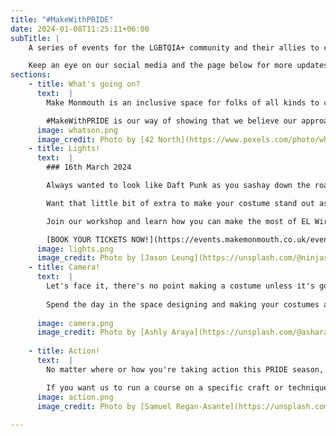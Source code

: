 ```yaml
---
title: "#MakeWithPRIDE"
date: 2024-01-08T11:25:11+06:00
subTitle: |
    A series of events for the LGBTQIA+ community and their allies to come together and work on costumes, crafts, and other ideas for PRIDE festivals.

    Keep an eye on our social media and the page below for more updates!
sections:
    - title: What's going on?
      text:  |
        Make Monmouth is an inclusive space for folks of all kinds to come and create, build, and make alongside like-minded others, free of judgement or prejudice.

        #MakeWithPRIDE is our way of showing that we believe our approach to creativity is something that extends from the physical space out into the wider community, so come along to our workshops and events learn how you can ensure your costume stands out!
      image: whatson.png
      image_credit: Photo by [42 North](https://www.pexels.com/photo/white-and-multicolored-love-is-love-banner-1280638/)
    - title: Lights!
      text:  | 
        ### 16th March 2024

        Always wanted to look like Daft Punk as you sashay down the road?  

        Want that little bit of extra to make your costume stand out as you march?

        Join our workshop and learn how you can make the most of EL Wire and LED's to really make your outfit pop!

        [BOOK YOUR TICKETS NOW!](https://events.makemonmouth.co.uk/event/make-with-pride-lights)
      image: lights.png
      image_credit: Photo by [Jason Leung](https://unsplash.com/@ninjason?utm_content=creditCopyText&utm_medium=referral&utm_source=unsplash) on [Unsplash](https://unsplash.com/photos/assorted-color-led-lights-AxKqisRPQSA?utm_content=creditCopyText&utm_medium=referral&utm_source=unsplash)
    - title: Camera!
      text:  |
        Let's face it, there's no point making a costume unless it's going to be photographed!
        
        Spend the day in the space designing and making your costumes along with other members of the community - who knows, you might even make new friends!
    
      image: camera.png
      image_credit: Photo by [Ashly Araya](https://unsplash.com/@asharaya?utm_content=creditCopyText&utm_medium=referral&utm_source=unsplash) on [Unsplash](https://unsplash.com/photos/woman-sitting-on-top-of-red-convertible-coupe-HGBlkQLie2s?utm_content=creditCopyText&utm_medium=referral&utm_source=unsplash)
  
    - title: Action!
      text:  |
        No matter where or how you're taking action this PRIDE season, Make Monmouth want to help.

        If you want us to run a course on a specific craft or technique that you think will help you make an impact, get in touch with us and we'll see what we can do.
      image: action.png
      image_credit: Photo by [Samuel Regan-Asante](https://unsplash.com/@fkaregan?utm_content=creditCopyText&utm_medium=referral&utm_source=unsplash) on [Unsplash](https://unsplash.com/photos/a-woman-in-fishnet-stockings-and-fishnet-stockings-is-holding-a-colorful-bird-wings-iKFxqYyUrOo?utm_content=creditCopyText&utm_medium=referral&utm_source=unsplash)
  
---
```

